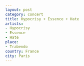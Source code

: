 ```yaml
---
layout: post
category: concert
title: Hypocrisy + Essence + Hate
artists: 
- Hypocrisy
- Essence
- Hate
place: 
- Trabendo
country: France
city: Paris
---
```


